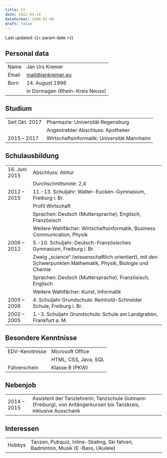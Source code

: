 ```yaml
---
title: CV
date: 2022-04-16
dateFormat: 2006-01-06
draft: false
---
```

Last updated: {{< param date >}}

## Personal data

|||
|---|---|
|Name|Jan Urs Kremer|
|Email|[mail@jankremer.eu](mailto:mail@jankremer.eu)|
|Born|14. August 1996|
||in Dormagen (Rhein-Kreis Neuss)|

## Studium

|||
|---|---|
|Seit Okt. 2017|Pharmazie: Universität Regensburg|
||Angestrebter Abschluss: Apotheker |
|2015 – 2017|Wirtschaftsinformatik: Universität Mannheim|

## Schulausbildung

|||
|---|---|
|16. Juni 2015|Abschluss: Abitur|
||Durchschnittsnote: 2,4|
|2012 – 2015|11.-13. Schuljahr: Walter-Eucken-Gymnasium, Freiburg i. Br.|
||Profil Wirtschaft|
||Sprachen: Deutsch (Muttersprache), Englisch, Französisch|
||Weitere Wahlfächer: Wirtschaftsinformatik, Business Communication, Physik|
|2006 – 2012|5.-10. Schuljahr: Deutsch-Französisches Gymnasium, Freiburg i. Br.|
||Zweig „science“ (wissenschaftlich orientiert), mit den Schwerpunkten Mathematik, Physik, Biologie und Chemie|
||Sprachen: Deutsch (Muttersprache), Französisch, Englisch|
||Weitere Wahlfächer: Kunst, Informatik|
|2005 – 2006|4. Schuljahr Grundschule: Reinhold-Schneider Schule, Freiburg i. Br.|
|2002 – 2005|1.-3. Schuljahr Grundschule: Schule am Landgraben, Frankfurt a. M.|

## Besondere Kenntnisse

|||
|---|---|
|EDV-Kenntnisse|Microsoft Office|
||HTML, CSS, Java, SQL|
|Führerschein|Klasse B (PKW)|

## Nebenjob

|||
|---|---|
|2014 – 2015|Assistent der Tanzlehrerin, Tanzschule Gutmann (Freiburg), von Anfängerkursen bis Tanzkreis, inklusive Ausschank|

## Interessen

|||
|---|---|
|Hobbys|Tanzen, Pubquiz, Inline-Skating, Ski fahren, Badminton, Musik (E-Bass, Ukulele)|
